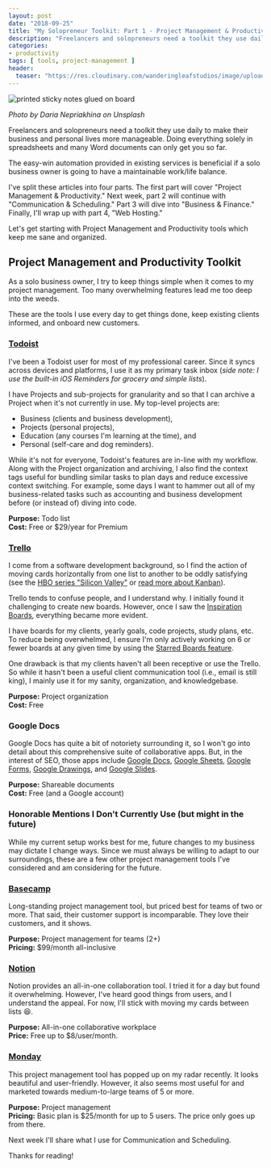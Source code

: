 ```yaml
---
layout: post
date: "2018-09-25"
title: "My Solopreneur Toolkit: Part 1 - Project Management & Productivity"
description: "Freelancers and solopreneurs need a toolkit they use daily to make their business and personal lives more manageable. Doing everything solely in spreadsheets and many Word documents can only get you so far. The easy-win automation provided in existing services is beneficial if a solo business owner is going to have a maintainable work/life balance."
categories:
- productivity
tags: [ tools, project-management ]
header:
  teaser: "https://res.cloudinary.com/wanderingleafstudios/image/upload/b_auto,c_pad,g_center,h_630,w_1200/v1537890988/chrisjmears.com/blog/daria-nepriakhina-474036-unsplash.jpg"
---
```


![printed sticky notes glued on board](https://res.cloudinary.com/wanderingleafstudios/image/upload/v1537890988/chrisjmears.com/blog/daria-nepriakhina-474036-unsplash.jpg)
<div class="text-right text-grey text-sm mb-6">
  <em>Photo by Daria Nepriakhina on Unsplash</em>
</div>

Freelancers and solopreneurs need a toolkit they use daily to make their business and personal lives more manageable. Doing everything solely in spreadsheets and many Word documents can only get you so far.

The easy-win automation provided in existing services is beneficial if a solo business owner is going to have a maintainable work/life balance.

I've split these articles into four parts. The first part will cover "Project Management & Productivity." Next week, part 2 will continue with "Communication & Scheduling." Part 3 will dive into "Business & Finance." Finally, I'll wrap up with part 4, "Web Hosting."

Let's get starting with Project Management and Productivity tools which keep me sane and organized.

## Project Management and Productivity Toolkit

As a solo business owner, I try to keep things simple when it comes to my project management. Too many overwhelming features lead me too deep into the weeds.

These are the tools I use every day to get things done, keep existing clients informed, and onboard new customers.

### [Todoist](https://todoist.com)

I've been a Todoist user for most of my professional career. Since it syncs across devices and platforms, I use it as my primary task inbox (*side note: I use the built-in iOS Reminders for grocery and simple lists*).

I have Projects and sub-projects for granularity and so that I can archive a Project when it's not currently in use. My top-level projects are:

* Business (clients and business development),
* Projects (personal projects),
* Education (any courses I'm learning at the time), and
* Personal (self-care and dog reminders).

While it's not for everyone, Todoist's features are in-line with my workflow. Along with the Project organization and archiving, I also find the context tags useful for bundling similar tasks to plan days and reduce excessive context switching. For example, some days I want to hammer out all of my business-related tasks such as accounting and business development before (or instead of) diving into code.

**Purpose:** Todo list<br>
**Cost:** Free or $29/year for Premium

### [Trello](https://trello.com/)

I come from a software development background, so I find the action of moving cards horizontally from one list to another to be oddly satisfying (see the [HBO series "Silicon Valley"](https://www.youtube.com/watch?v=oyVksFviJVE) or [read more about Kanban](https://www.atlassian.com/agile/kanban/boards)).

Trello tends to confuse people, and I understand why. I initially found it challenging to create new boards. However, once I saw the [Inspiration Boards](https://trello.com/inspiration), everything became more evident.

I have boards for my clients, yearly goals, code projects, study plans, etc. To reduce being overwhelmed, I ensure I'm only actively working on 6 or fewer boards at any given time by using the [Starred Boards feature](https://help.trello.com/article/965-starring-a-board).

One drawback is that my clients haven't all been receptive or use the Trello. So while it hasn't been a useful client communication tool (i.e., email is still king), I mainly use it for my sanity, organization, and knowledgebase.

**Purpose:** Project organization<br>
**Cost:** Free

### Google Docs

Google Docs has quite a bit of notoriety surrounding it, so I won't go into detail about this comprehensive suite of collaborative apps. But, in the interest of SEO, those apps include [Google Docs]( https://www.google.com/docs/about/), [Google Sheets](https://www.google.com/sheets/about/), [Google Forms](https://www.google.com/forms/about/), [Google Drawings](https://docs.google.com/drawings), and [Google Slides](https://www.google.com/slides/about/).

**Purpose:** Shareable documents<br>
**Cost:** Free (and a Google account)

### Honorable Mentions I Don't Currently Use (but might in the future)

While my current setup works best for me, future changes to my business may dictate I change ways. Since we must always be willing to adapt to our surroundings, these are a few other project management tools I've considered and am considering for the future.

### [Basecamp](https://basecamp.com/)

Long-standing project management tool, but priced best for teams of two or more. That said, their customer support is incomparable. They love their customers, and it shows.

**Purpose:** Project management for teams (2+)<br>
**Pricing:** $99/month all-inclusive

### [Notion](https://www.notion.so/)

Notion provides an all-in-one collaboration tool. I tried it for a day but found it overwhelming. However, I've heard good things from users, and I understand the appeal. For now, I'll stick with moving my cards between lists 😆.

**Purpose:** All-in-one collaborative workplace<br>
**Price:** Free up to $8/user/month.

### [Monday](https://monday.com/)

This project management tool has popped up on my radar recently.  It looks beautiful and user-friendly. However, it also seems most useful for and marketed towards medium-to-large teams of 5 or more.

**Purpose:** Project management<br>
**Pricing:** Basic plan is $25/month for up to 5 users. The price only goes up from there.


Next week I'll share what I use for Communication and Scheduling.

Thanks for reading!
